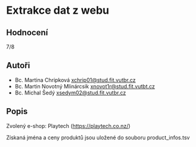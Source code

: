 # Extrakce dat z webu

## Hodnocení
7/8

## Autoři
- Bc. Martina Chripková <xchrip01@stud.fit.vutbr.cz>
- Bc. Martin Novotný Mlinárcsik <xnovot1r@stud.fit.vutbt.cz>
- Bc. Michal Šedý <xsedym02@stud.fit.vutbr.cz>

## Popis
Zvolený e-shop: Playtech (https://playtech.co.nz/)

Získaná jména a ceny produktů jsou uložené do souboru product_infos.tsv
